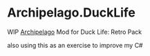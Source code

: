 # Archipelago.DuckLife
 WIP [Archipelago](https://archipelago.gg) Mod for Duck Life: Retro Pack

 also using this as an exercise to improve my C#
